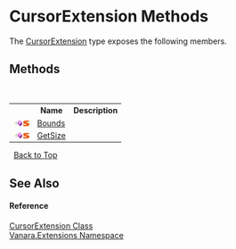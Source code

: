 # CursorExtension Methods
 

The <a href="02b1ce36-a5e3-4130-a7fd-49c7e35b1efa">CursorExtension</a> type exposes the following members.


## Methods
&nbsp;<table><tr><th></th><th>Name</th><th>Description</th></tr><tr><td>![Public method](media/pubmethod.gif "Public method")![Static member](media/static.gif "Static member")</td><td><a href="3e09010a-42b8-bdc8-20a5-8b91009883a1">Bounds</a></td><td /></tr><tr><td>![Public method](media/pubmethod.gif "Public method")![Static member](media/static.gif "Static member")</td><td><a href="573149a0-1057-b33a-efc6-8beec32d97a6">GetSize</a></td><td /></tr></table>&nbsp;
<a href="#cursorextension-methods">Back to Top</a>

## See Also


#### Reference
<a href="02b1ce36-a5e3-4130-a7fd-49c7e35b1efa">CursorExtension Class</a><br /><a href="9abe54ff-18ce-e333-beed-30e855655381">Vanara.Extensions Namespace</a><br />